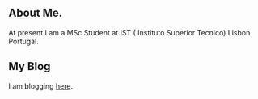 


## About Me.
At present I am a MSc Student at IST ( Instituto Superior Tecnico) Lisbon Portugal.

## My Blog
I am blogging [here](http://blog.shelan.org).

